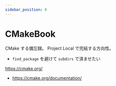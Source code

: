 ```yaml
---
sidebar_position: 0
---
```


# CMakeBook

CMake する備忘録。
Project Local で完結する方向性。

* `find_package` を避けて `subdirs` で済ませたい

https://cmake.org/
* https://cmake.org/documentation/

